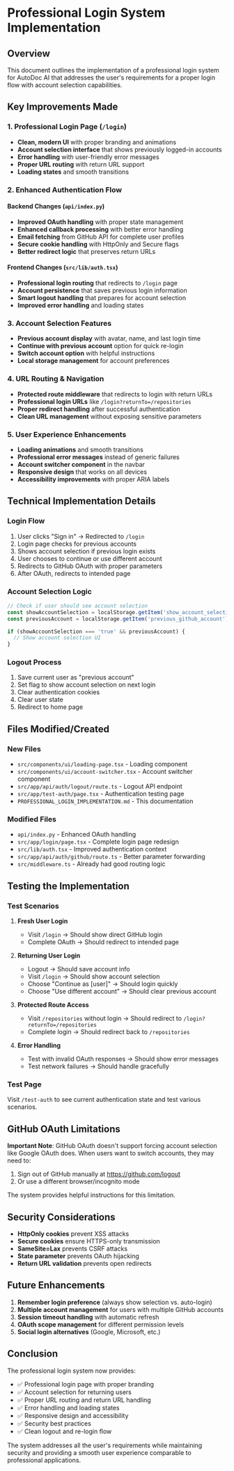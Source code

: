 # Professional Login System Implementation

## Overview
This document outlines the implementation of a professional login system for AutoDoc AI that addresses the user's requirements for a proper login flow with account selection capabilities.

## Key Improvements Made

### 1. Professional Login Page (`/login`)
- **Clean, modern UI** with proper branding and animations
- **Account selection interface** that shows previously logged-in accounts
- **Error handling** with user-friendly error messages
- **Proper URL routing** with return URL support
- **Loading states** and smooth transitions

### 2. Enhanced Authentication Flow

#### Backend Changes (`api/index.py`)
- **Improved OAuth handling** with proper state management
- **Enhanced callback processing** with better error handling
- **Email fetching** from GitHub API for complete user profiles
- **Secure cookie handling** with HttpOnly and Secure flags
- **Better redirect logic** that preserves return URLs

#### Frontend Changes (`src/lib/auth.tsx`)
- **Professional login routing** that redirects to `/login` page
- **Account persistence** that saves previous login information
- **Smart logout handling** that prepares for account selection
- **Improved error handling** and loading states

### 3. Account Selection Features
- **Previous account display** with avatar, name, and last login time
- **Continue with previous account** option for quick re-login
- **Switch account option** with helpful instructions
- **Local storage management** for account preferences

### 4. URL Routing & Navigation
- **Protected route middleware** that redirects to login with return URLs
- **Professional login URLs** like `/login?returnTo=/repositories`
- **Proper redirect handling** after successful authentication
- **Clean URL management** without exposing sensitive parameters

### 5. User Experience Enhancements
- **Loading animations** and smooth transitions
- **Professional error messages** instead of generic failures
- **Account switcher component** in the navbar
- **Responsive design** that works on all devices
- **Accessibility improvements** with proper ARIA labels

## Technical Implementation Details

### Login Flow
1. User clicks "Sign in" → Redirected to `/login`
2. Login page checks for previous accounts
3. Shows account selection if previous login exists
4. User chooses to continue or use different account
5. Redirects to GitHub OAuth with proper parameters
6. After OAuth, redirects to intended page

### Account Selection Logic
```typescript
// Check if user should see account selection
const showAccountSelection = localStorage.getItem('show_account_selection');
const previousAccount = localStorage.getItem('previous_github_account');

if (showAccountSelection === 'true' && previousAccount) {
  // Show account selection UI
}
```

### Logout Process
1. Save current user as "previous account"
2. Set flag to show account selection on next login
3. Clear authentication cookies
4. Clear user state
5. Redirect to home page

## Files Modified/Created

### New Files
- `src/components/ui/loading-page.tsx` - Loading component
- `src/components/ui/account-switcher.tsx` - Account switcher component
- `src/app/api/auth/logout/route.ts` - Logout API endpoint
- `src/app/test-auth/page.tsx` - Authentication testing page
- `PROFESSIONAL_LOGIN_IMPLEMENTATION.md` - This documentation

### Modified Files
- `api/index.py` - Enhanced OAuth handling
- `src/app/login/page.tsx` - Complete login page redesign
- `src/lib/auth.tsx` - Improved authentication context
- `src/app/api/auth/github/route.ts` - Better parameter forwarding
- `src/middleware.ts` - Already had good routing logic

## Testing the Implementation

### Test Scenarios
1. **Fresh User Login**
   - Visit `/login` → Should show direct GitHub login
   - Complete OAuth → Should redirect to intended page

2. **Returning User Login**
   - Logout → Should save account info
   - Visit `/login` → Should show account selection
   - Choose "Continue as [user]" → Should login quickly
   - Choose "Use different account" → Should clear previous account

3. **Protected Route Access**
   - Visit `/repositories` without login → Should redirect to `/login?returnTo=/repositories`
   - Complete login → Should redirect back to `/repositories`

4. **Error Handling**
   - Test with invalid OAuth responses → Should show error messages
   - Test network failures → Should handle gracefully

### Test Page
Visit `/test-auth` to see current authentication state and test various scenarios.

## GitHub OAuth Limitations

**Important Note**: GitHub OAuth doesn't support forcing account selection like Google OAuth does. When users want to switch accounts, they may need to:
1. Sign out of GitHub manually at https://github.com/logout
2. Or use a different browser/incognito mode

The system provides helpful instructions for this limitation.

## Security Considerations

- **HttpOnly cookies** prevent XSS attacks
- **Secure cookies** ensure HTTPS-only transmission
- **SameSite=Lax** prevents CSRF attacks
- **State parameter** prevents OAuth hijacking
- **Return URL validation** prevents open redirects

## Future Enhancements

1. **Remember login preference** (always show selection vs. auto-login)
2. **Multiple account management** for users with multiple GitHub accounts
3. **Session timeout handling** with automatic refresh
4. **OAuth scope management** for different permission levels
5. **Social login alternatives** (Google, Microsoft, etc.)

## Conclusion

The professional login system now provides:
- ✅ Professional login page with proper branding
- ✅ Account selection for returning users
- ✅ Proper URL routing and return URL handling
- ✅ Error handling and loading states
- ✅ Responsive design and accessibility
- ✅ Security best practices
- ✅ Clean logout and re-login flow

The system addresses all the user's requirements while maintaining security and providing a smooth user experience comparable to professional applications.
